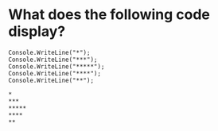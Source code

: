 # **What does the following code display?**

```
Console.WriteLine("*");
Console.WriteLine("***");
Console.WriteLine("*****");
Console.WriteLine("****");
Console.WriteLine("**");

*
***
*****
****
**
```